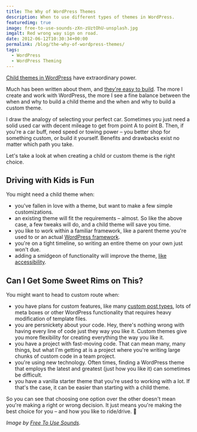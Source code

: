 ```yaml
---
title: The Why of WordPress Themes
description: When to use different types of themes in WordPress.
featuredimg: true
image: free-to-use-sounds-zXn-zUztOhU-unsplash.jpg
imgalt: Red wrong way sign on road.
date: 2012-06-12T10:30:34+00:00
permalink: /blog/the-why-of-wordpress-themes/
tags:
  - WordPress
  - WordPress Theming
---
```


[Child themes in WordPress](http://codex.wordpress.org/Child_Themes) have extraordinary power.

Much has been written about them, and [they're easy to build](http://themeshaper.com/2009/04/17/wordpress-child-theme-basics/). The more I create and work with WordPress, the more I see a fine balance between the when and why to build a child theme and the when and why to build a custom theme.

I draw the analogy of selecting your perfect car. Sometimes you just need a solid used car with decent mileage to get from point A to point B. Then, if you're a car buff, need speed or towing power – you better shop for something custom, or build it yourself. Benefits and drawbacks exist no matter which path you take.

Let's take a look at when creating a child or custom theme is the right choice.

## Driving with Kids is Fun

You might need a child theme when:

  * you've fallen in love with a theme, but want to make a few simple customizations.
  * an existing theme will fit the requirements – almost. So like the above case, a few tweaks will do, and a child theme will save you time.
  * you like to work within a familiar framework, like a parent theme you're used to or an actual [WordPress framework](http://codex.wordpress.org/Theme_Frameworks).
  * you're on a tight timeline, so writing an entire theme on your own just won't due.
  * adding a smidgeon of functionality will improve the theme, [like accessibility](http://accessible.sprungmarker.de/).

## Can I Get Some Sweet Rims on This?

You might want to head to custom route when:

  * you have plans for custom features, like many [custom post types](http://codex.wordpress.org/Post_Types), lots of meta boxes or other WordPress functionality that requires heavy modification of template files.
  * you are persnickety about your code. Hey, there's nothing wrong with having every line of code just they way you like it. Custom themes give you more flexibility for creating everything the way you like it.
  * you have a project with fast-moving code. That can mean many, many things, but what I'm getting at is a project where you're writing large chunks of custom code in a team project.
  * you're using new technology. Often times, finding a WordPress theme that employs the latest and greatest (just how you like it) can sometimes be difficult.
  * you have a vanilla starter theme that you're used to working with a lot. If that's the case, it can be easier than starting with a child theme.

So you can see that choosing one option over the other doesn't mean you're making a right or wrong decision. It just means you're making the best choice for you – and how you like to ride/drive. 🙂

_Image by [Free To Use Sounds](https://unsplash.com/photos/zXn-zUztOhU)._